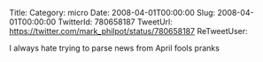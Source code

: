 Title: 
Category: micro
Date: 2008-04-01T00:00:00
Slug: 2008-04-01T00:00:00
TwitterId: 780658187
TweetUrl: https://twitter.com/mark_philpot/status/780658187
ReTweetUser: 

I always hate trying to parse news from April fools pranks